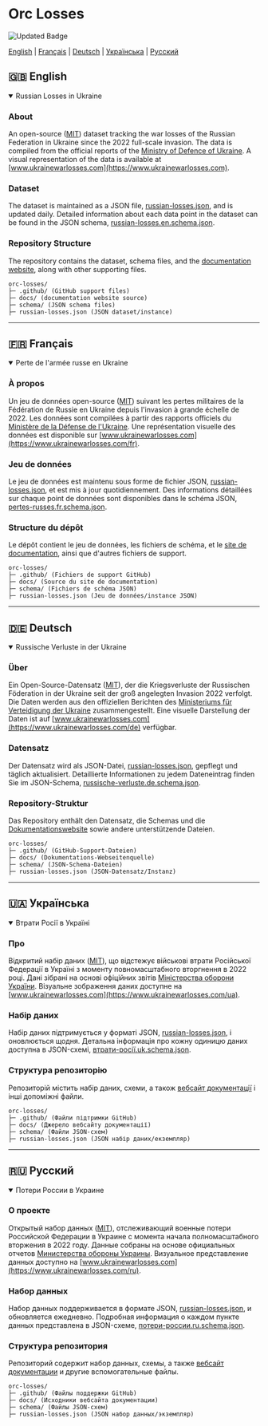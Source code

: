 # Orc Losses

![Updated Badge](https://img.shields.io/badge/dynamic/json?url=https%3A%2F%2Fraw.githubusercontent.com%2Flod-db%2Forc-losses%2Frefs%2Fheads%2Fmain%2Frussian-losses.json&query=%24%5B%3A1%5D.date&logo=googlecalendar&logoColor=green&label=Updated&color=green&cacheSeconds=3600)


[English](#english) | [Français](#français) | [Deutsch](#deutsch) | [Українська](#українська) | [Русский](#русский)

## 🇬🇧 English
<details id="english" open>
<summary>Russian Losses in Ukraine</summary>

### About
An open-source ([MIT](https://github.com/lod-db/orc-losses/blob/main/LICENSE.md)) dataset tracking the war losses of the Russian Federation in Ukraine since the 2022 full-scale invasion. The data is compiled from the official reports of the [Ministry of Defence of Ukraine](https://mod.gov.ua). A visual representation of the data is available at [www.ukrainewarlosses.com](https://www.ukrainewarlosses.com).

### Dataset
The dataset is maintained as a JSON file, [russian-losses.json](https://github.com/lod-db/orc-losses/blob/main/russian-losses.json), and is updated daily. Detailed information about each data point in the dataset can be found in the JSON schema, [russian-losses.en.schema.json](https://github.com/lod-db/orc-losses/blob/main/schema/russian-losses.en.schema.json).

### Repository Structure
The repository contains the dataset, schema files, and the [documentation website](https://www.ukrainewarlosses.com), along with other supporting files.

```
orc-losses/
├─ .github/ (GitHub support files)
├─ docs/ (documentation website source)
├─ schema/ (JSON schema files)
├─ russian-losses.json (JSON dataset/instance)
```

</details>

---

## 🇫🇷 Français
<details id="français" open>
<summary>Perte de l'armée russe en Ukraine</summary>

### À propos
Un jeu de données open-source ([MIT](https://github.com/lod-db/orc-losses/blob/main/LICENSE.md)) suivant les pertes militaires de la Fédération de Russie en Ukraine depuis l'invasion à grande échelle de 2022. Les données sont compilées à partir des rapports officiels du [Ministère de la Défense de l'Ukraine](https://mod.gov.ua). Une représentation visuelle des données est disponible sur [www.ukrainewarlosses.com](https://www.ukrainewarlosses.com/fr).

### Jeu de données
Le jeu de données est maintenu sous forme de fichier JSON, [russian-losses.json](https://github.com/lod-db/orc-losses/blob/main/russian-losses.json), et est mis à jour quotidiennement. Des informations détaillées sur chaque point de données sont disponibles dans le schéma JSON, [pertes-russes.fr.schema.json](https://github.com/lod-db/orc-losses/blob/main/schema/pertes-russes.fr.schema.json).

### Structure du dépôt
Le dépôt contient le jeu de données, les fichiers de schéma, et le [site de documentation](https://www.ukrainewarlosses.com/fr), ainsi que d'autres fichiers de support.

```
orc-losses/
├─ .github/ (Fichiers de support GitHub)
├─ docs/ (Source du site de documentation)
├─ schema/ (Fichiers de schéma JSON)
├─ russian-losses.json (Jeu de données/instance JSON)
```

</details>

---

## 🇩🇪 Deutsch
<details id="deutsch" open>
<summary>Russische Verluste in der Ukraine</summary>

### Über
Ein Open-Source-Datensatz ([MIT](https://github.com/lod-db/orc-losses/blob/main/LICENSE.md)), der die Kriegsverluste der Russischen Föderation in der Ukraine seit der groß angelegten Invasion 2022 verfolgt. Die Daten werden aus den offiziellen Berichten des [Ministeriums für Verteidigung der Ukraine](https://mod.gov.ua) zusammengestellt. Eine visuelle Darstellung der Daten ist auf [www.ukrainewarlosses.com](https://www.ukrainewarlosses.com/de) verfügbar.

### Datensatz
Der Datensatz wird als JSON-Datei, [russian-losses.json](https://github.com/lod-db/orc-losses/blob/main/russian-losses.json), gepflegt und täglich aktualisiert. Detaillierte Informationen zu jedem Dateneintrag finden Sie im JSON-Schema, [russische-verluste.de.schema.json](https://github.com/lod-db/orc-losses/blob/main/schema/russische-verluste.de.schema.json).

### Repository-Struktur
Das Repository enthält den Datensatz, die Schemas und die [Dokumentationswebsite](https://www.ukrainewarlosses.com/de) sowie andere unterstützende Dateien.

```
orc-losses/
├─ .github/ (GitHub-Support-Dateien)
├─ docs/ (Dokumentations-Webseitenquelle)
├─ schema/ (JSON-Schema-Dateien)
├─ russian-losses.json (JSON-Datensatz/Instanz)
```

</details>

---

## 🇺🇦 Українська
<details id="українська" open>
<summary>Втрати Росії в Україні</summary>

### Про
Відкритий набір даних ([MIT](https://github.com/lod-db/orc-losses/blob/main/LICENSE.md)), що відстежує військові втрати Російської Федерації в Україні з моменту повномасштабного вторгнення в 2022 році. Дані зібрані на основі офіційних звітів [Міністерства оборони України](https://mod.gov.ua). Візуальне зображення даних доступне на [www.ukrainewarlosses.com](https://www.ukrainewarlosses.com/ua).

### Набір даних
Набір даних підтримується у форматі JSON, [russian-losses.json](https://github.com/lod-db/orc-losses/blob/main/russian-losses.json), і оновлюється щодня. Детальна інформація про кожну одиницю даних доступна в JSON-схемі, [втрати-росії.uk.schema.json](https://github.com/lod-db/orc-losses/blob/main/schema/%D0%B2%D1%82%D1%80%D0%B0%D1%82%D0%B8-%D1%80%D0%BE%D1%81%D1%96%D1%97.uk.schema.json).

### Структура репозиторію
Репозиторій містить набір даних, схеми, а також [вебсайт документації](https://www.ukrainewarlosses.com/ua) і інші допоміжні файли.

```
orc-losses/
├─ .github/ (Файли підтримки GitHub)
├─ docs/ (Джерело вебсайту документації)
├─ schema/ (Файли JSON-схем)
├─ russian-losses.json (JSON набір даних/екземпляр)
```

</details>

---

## 🇷🇺 Русский
<details id="русский" open>
<summary>Потери России в Украине</summary>

### О проекте
Открытый набор данных ([MIT](https://github.com/lod-db/orc-losses/blob/main/LICENSE.md)), отслеживающий военные потери Российской Федерации в Украине с момента начала полномасштабного вторжения в 2022 году. Данные собраны на основе официальных отчетов [Министерства обороны Украины](https://mod.gov.ua). Визуальное представление данных доступно на [www.ukrainewarlosses.com](https://www.ukrainewarlosses.com/ru).

### Набор данных
Набор данных поддерживается в формате JSON, [russian-losses.json](https://github.com/lod-db/orc-losses/blob/main/russian-losses.json), и обновляется ежедневно. Подробная информация о каждом пункте данных представлена в JSON-схеме, [потери-россии.ru.schema.json](https://github.com/lod-db/orc-losses/blob/main/schema/%D0%BF%D0%BE%D1%82%D0%B5%D1%80%D0%B8-%D1%80%D0%BE%D1%81%D1%81%D0%B8%D0%B8.ru.schema.json).

### Структура репозитория
Репозиторий содержит набор данных, схемы, а также [вебсайт документации](https://www.ukrainewarlosses.com/ru) и другие вспомогательные файлы.

```
orc-losses/
├─ .github/ (Файлы поддержки GitHub)
├─ docs/ (Исходники вебсайта документации)
├─ schema/ (Файлы JSON-схем)
├─ russian-losses.json (JSON набор данных/экземпляр)
```

</details>
